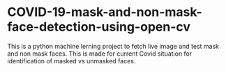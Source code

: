 # COVID-19-mask-and-non-mask-face-detection-using-open-cv
This is a python machine lerning project to fetch live image and test mask and non mask faces.
This is made for current Covid situation for identification of masked vs unmasked faces.
